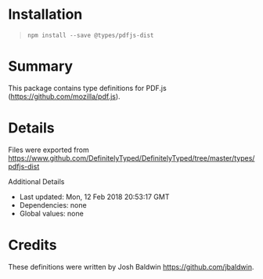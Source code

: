 # Installation
> `npm install --save @types/pdfjs-dist`

# Summary
This package contains type definitions for PDF.js (https://github.com/mozilla/pdf.js).

# Details
Files were exported from https://www.github.com/DefinitelyTyped/DefinitelyTyped/tree/master/types/pdfjs-dist

Additional Details
 * Last updated: Mon, 12 Feb 2018 20:53:17 GMT
 * Dependencies: none
 * Global values: none

# Credits
These definitions were written by Josh Baldwin <https://github.com/jbaldwin>.
